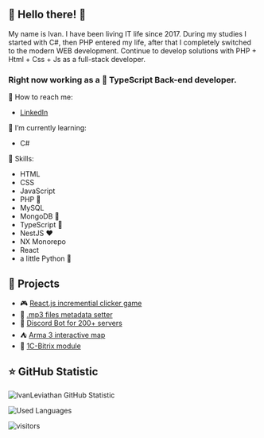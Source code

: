 ## :metal: Hello there! :metal:

My name is Ivan. I have been living IT life since 2017. During my studies I started with C#, then PHP entered my life, after that I completely switched to the modern WEB development. Continue to develop solutions with PHP + Html + Css + Js as a full-stack developer.
### Right now working as a :blue_heart: **TypeScript** Back-end developer.

:email: How to reach me:
- [LinkedIn](https://www.linkedin.com/in/ivanleviathan/)

:orange_book: I’m currently learning:
- C#

:hammer: Skills:
- HTML
- CSS
- JavaScript
- PHP :elephant:
- MySQL
- MongoDB :green_heart:
- TypeScript :blue_heart:
- NestJS :heart:
- NX Monorepo
- React
- a little Python :snake:



## :floppy_disk: Projects
- :video_game: [React.js incremential clicker game](https://github.com/IvanLeviathan/react-clicker-game)
- :musical_note: [.mp3 files metadata setter](https://github.com/IvanLeviathan/mp3setmetadata)
- :ghost: [Discord Bot for 200+ servers](https://github.com/IvanLeviathan/dsbot)
- :tent: [Arma 3 interactive map](https://github.com/IvanLeviathan/armamap)
- :elephant: [1C-Bitrix module](https://github.com/IvanLeviathan/newmark.speedup)


## :star: GitHub Statistic
![IvanLeviathan GitHub Statistic](https://github-readme-stats.vercel.app/api?username=IvanLeviathan&count_private=true&hide=contribs&show_icons=true&theme=vision-friendly-dark)

![Used Languages](https://github-readme-stats.vercel.app/api/top-langs/?username=IvanLeviathan&count_private=true&hide=tsql&langs_count=5&theme=vision-friendly-dark&layout=compact)

![visitors](https://visitor-badge.glitch.me/badge?page_id=IvanLeviathan)


